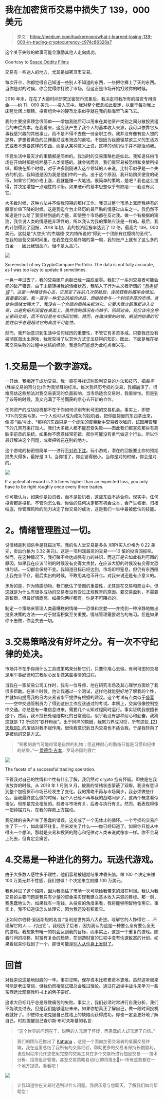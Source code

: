 # 我在加密货币交易中损失了 139，000 美元

> 原文：<https://medium.com/hackernoon/what-i-learned-losing-139-000-in-trading-cryptocurrency-c974c86326a7>

这个关于失败的故事可能会激励其他人走向成功。

Courtesy to [Space Oddity Films](https://giphy.com/spaceoddityfilms/)

交易有一些迷人的地方，尤其是加密货币交易。

每次开仓，你都觉得自己知道一些别人不知道的东西，一些把你捧上了天的东西。当你是对的时候，你会觉得你打败了市场，但这正是市场开始打败你的时候。

2016 年末，在花了大量时间研究加密货币现象后，我决定将我所有的投资专用资金——约 11，000 美元——投入其中。我对整个概念如此着迷，以至于每次我上床睡觉闭上眼睛，投资组合中的硬币比率似乎就在我的脑海里飞来飞去。

我的主要投资理念很简单——增加我随后可以用来在其他资产类别之间分散投资组合的未偿资本。在我看来，这应该产生了我个人的基本收入来源，我可以依靠它从事我感兴趣的其他事业，而不是不得不去做一份全职工作。我并没有像有些人想的那样，梦想着黄色的兰博基尼或者海边的豪宅。不是因为我遵循禁欲主义的生活方式或者不想要这样的东西，而是从某种意义上说，这样的动机似乎并不能驱动我。

毕竟生活中最天才的事情都是简单的。我当时的交易策略也是如此。我知道任何市场在开始时都是纯粹基于人类情感的。就金钱而言，我们很容易被恐惧和贪婪所操纵。即使在那个时候，对于许多刚刚进入这个领域的人来说，比特币似乎是一个失去的机会。我知道是因为我是他们中的一员。出于这个原因，我开始购买便宜的硬币，如果它们的价格上涨，我就能赚一大笔钱。很简单的策略，是吧？我也这么觉得，并决定增加一点理性的平衡。如果硬币的基本思想似乎有缺陷——我没有买它。

大多数时候，这种方法并不像我预期的那样工作。我见过整个市场上涨而我持有的股票价值下降的时候。这是我迄今为止经历的最严酷的情感过山车之一。我仍然不知道是什么给了我坚持到底的力量，即使整个市场都在反对我。做一个有根据的猜测，我会说人类的情感是非理性的，所以我认为我的策略应该是一样的。最后，我的计划得到了回报，2018 年初，我的投资回报率达到了 12 倍，最高为 139，000 美元。这就是“大空头”的杰瑞德·文内特所说的“得到一个顶部有红樱桃的圣代”。在我的自营交易时间里，在我坐在交易终端的第一周，我的账户上就有了这么多的资金——因此我很高兴，但不是太高兴。

![](img/3619d7da40a78464421ae1c3df5aa329.png)

Screenshot of my CryptoCompare Portfolio. The data is not fully accurate, as I was too lazy to update it sometimes.

一晃一年过去了，我的交易账户余额已经一路跌至零。我犯了一系列交易者可能会犯的破产错误。由于未能转换我的情绪状态，我陷入了行为主义者所谓的 [*“热手谬误*](https://asfee2015.sciencesconf.org/61541/document) *”。这是一种赌徒的心态，它规定了在前几次获胜后，连续获胜的概率会增加。最重要的是，我一直有一种无法抗拒的诱惑，想继续参与一个利润丰厚的市场。贪婪的情绪太强大了，我没有一个合适的策略来抵消它。它要求我立即重新进入交易，以避免把利润留在桌面上。虽然我的情况有点棘手。回顾过去，我应该完全停止密码交易，而不仅仅是在市场间切换。然而，在做决策的时候，期望的结果的可能性似乎总是超过它的高度不可能性。*

然而，我开始意识到生活中任何经历的重要性，不管它有多苦多咸。只要我还没有被彻底淘汰出游戏，我就获得了以其他方式无法获得的知识。因此，下面是我在秘密交易失败的过程中总结的经验。我想你可能想为此吃点爆米花。

# 1.交易是一个数字游戏。

一开始，我痴迷于成功交易。我一直在寻找识别盈利交易的方法和技巧，把*胜率*(胜率交易的百分比)作为我崇拜的标准。每次我经历亏损的交易，我都崩溃了。很难高估这些想法对我交易表现的负面影响。当市场适合交易时，我很害怕。但是到了该等的时候，我又充满了不劳而获的信心去开新的仓位。

任何资产的成功投机都不在于你如何识别有利可图的交易机会。事实上，即使 70%的交易亏损，一个人也可以成为成功的投机者。把你脑袋里的东西拿出来，像*高* *赢/亏比、*那样的东西只是一个虚荣的度量新手交易者吹嘘的，试图用管理下的几百万来打动人。我们大多数人都不能忍受失败——因此我们都喜欢那些有高胜率前景的系统。如果你不愿意经常犯错，那你可能没有勇气做这个行业。所以你最好解决这个问题，或者把钱花在别的地方。

这个游戏的秘密很简单——进行[不对称下注](https://asymmetryobservations.com/definitions/asymmetric-betting/)。玩小游戏，潜在的回报要比你的预期损失大得多，最好是 3:1。当你错了，你会错得很小。当你是对的时候，你会是对的。

![](img/c42ca5da5f661616723d859ac29223fe.png)

If a potential reward is 2.5 times higher than an expected loss, you only have to be right roughly once every three trades.

你可能认为，如果你是投资者，而不是投机者，这些东西不适合你。现实中，任何投资都是投机，不管你怎么看。你做的任何决定都有机会成本，会产生权衡。归根结底，你管理风险的能力决定了你交易的成功，这是我们一生中最被低估的技能。

# **2。情绪管理胜过一切。**

说情绪是利润杀手是轻描淡写。我的名人堂交易是多头 XRP(买入价格为 0.22 美元，卖出价格为 3.32 美元)。这是一项利润最高的交易——10 倍的投资回报率。然而，在这种情况下，我打赌不会达成强有力的共识，而这正是它如此有利可图的原因。如果我在应该节制的时候没有变得太贪婪，在应该大胆的时候没有变得太恐惧的话，一切都会保持不变。我知道目标已经达到，市场即将窒息，但仍有东西阻止我完全平仓。最后卖出的时候，不敢用其他币开仓。对我来说还是有点意义的。

矛盾的是，作为情感动物，我们低估了情商的重要性，尤其是在交易和商业中。但这就是为什么有很多成功的交易者没有受过正规教育的原因。要交易盈利，不需要高智商，但最好情商高。如果你两样都有，你是不可阻挡的。

制定一个策略来管理人类最糟糕的情绪——恐惧和贪婪——并找到一种冷静地做出投资决策的方法——对于财富积累至关重要。情绪管理需要艰苦的练习。但是如果你不去做，你会失去一切。

# 3.交易策略没有好坏之分。有一次不守纪律的处决。

市场并不在乎你用什么工具或策略来分析它们，只要你用心去做。有利可图的交易是用军事纪律和宗教耐心反复做某些事情的过程。

当我在一家贸易公司工作时，我有一位导师，他在研究市场及其心理学方面给了我很多帮助。在某个时候，他让我通过一个测试，这样他就能更好地了解我的个性，并就如何提高我的日内交易者水平提供有根据的建议。这个考试有点类似于[盛宴](https://en.wikipedia.org/wiki/FEAST_test)——空中交通管制员为了得到这份工作应该通过的考试。本质上，交易很像控制空中交通。你总是有一堆信息进来，需要几个认知过程同时运行。事实证明我很擅长这个。然而，我不擅长处理结构化的日常流程。似乎我没有那种耐心和勤奋。我猜这就是 T2 所说的“铁杆粉丝”。出于同样的原因，我努力养成习惯，所有这些[【21 天规则】](https://jamesclear.com/new-habit)的废话对我不起作用。很快我意识到日内交易也不适合我，于是我转向了更被动的交易方式。

> “积极的勇气可能经常是自然的礼物；但这种耐心的勤奋只能是习惯和纪律的结果。”— [爱德华·吉本](http://en.wikipedia.org/wiki/Edward_Gibbon)，罗马帝国的衰亡

![](img/af7e0ad2f48e5c55d932146c301fdc49.png)

The facets of a successful trading operation.

不管我对自己的性情和个性有什么了解，我仍然对 crypto 抱有怀疑。即使是在我该放弃的时候。从 2018 年 1 月到 9 月，被我的情绪状态蒙蔽了双眼，我没有意识到整个加密货币市场已经发生了变化。我的策略不再与市场同步，我必须做些什么。当我最终这么做的时候，我个人已经不再与我的战略同步了。这两个概念看似相似，但却是完全相反的。前者与市场有关，后者与执行有关。然而，我表现得像一把钟摆刀片，在我的存款上方摆动。

我纪律的丧失产生了愚蠢的错误，这变成了一个无休止的循环。一个亏损的交易产生了下一个，如此循环往复。后来发生了什么——你已经知道了。如果你只能从中得出一个想法，那就是交易和投资的耐心和纪律对人类来说就像水一样。你不会马上死去，但肯定会痛苦。

# 4.交易是一种进化的努力。玩迭代游戏。

由于大多数人感性多于理性，他们容易被短期结果冲昏头脑。做 100 个决定来赚 100 万美元并不性感，我们想做 1 个决定来立刻赚 100 万美元。

我也掉进了这个陷阱，因为我高估了市场一次可能给我带来的潜在利润。我认为我交易的主要问题是我只有少量的资金来实现我建立基本收入来源的目标。那一刻，我愚蠢地认为，如果我有一笔钱，从投资的角度来看，我将能够明智地使用它。事实上，我不知道该怎么处理它，因为我还没有积累它。

正如阿尔伯特·爱因斯坦的名言:“复利是世界第八大奇迹。理解它的人挣得它……不理解它的人……付出它”。我经历了后者，因为我认为这是一种要么全有要么全无的游戏。我想象有唯一的机会达到我的目标，而事实上，这是一个重复的游戏。随着时间的推移，财富有复合的趋势，在创造财富的过程中没有快速致富的计划。如果看起来你找到了一个，那很可能是[别人从你身上发财了](https://twitter.com/naval/status/1002109022420451328)。

# 回首

对我来说这是地狱般的一年。事实证明，保存资本比积累资本更难。虽然这听起来可能是老生常谈，但我仍然相信试错总会胜过理论。通过在战壕中战斗来学习一些东西远比观察教科书上的例子要好。

追求大目标几乎总是导致痛苦的失败。事实上，我们必须时常进行自我分析。我们不能改变过去，但是我们能够适应未来。如果你想真正了解自己，做一段时间投机者就好了。即使你无法克服自己性格上的缺陷而获得成功，你也一定会更好地了解自己。时刻提醒自己查尔斯·布可夫斯基的名言:

> “这个世界的问题在于，聪明的人充满了怀疑，而愚蠢的人却充满了自信。”

> 我们的团队还推出了 [Kattana](https://kattana.trade/?utm_source=medium&utm_medium=bohdan_article1&utm_campaign=brand_awareness&utm_content=link&utm_term=download) ，这是一个面向加密交易者的桌面交易终端，我在这里总结了我所有的交易经验，帮助更多的交易者保持长期盈利。该应用程序允许您使用完整的交易工具在多个交易所进行加密交易——技术分析、投资组合管理，甚至交易策略自动化(即将推出🚂)—所有这些都在一个地方提供。看看吧！

[![](img/ceaf5cf351587a5b6f4805697d2f97e7.png)](https://kattana.trade/?utm_source=medium&utm_medium=bohdan_article1&utm_campaign=brand_awareness&utm_content=banner&utm_term=download)

> 让我知道你在交易时遇到过什么问题。我很乐意与您聊天，了解我们如何帮助您！